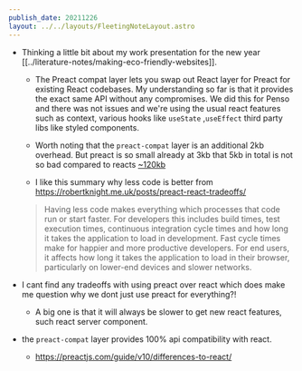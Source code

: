 ```yaml
---
publish_date: 20211226    
layout: ../../layouts/FleetingNoteLayout.astro
---
```

- Thinking a little bit about my work presentation for the new year [[../literature-notes/making-eco-friendly-websites]]. 
	- The Preact compat layer lets you swap out React layer for Preact for existing React codebases. My understanding so far is that it provides the exact same API without any compromises. We did this for Penso and there was not issues and we're using the usual react features such as context, various hooks like `useState` ,`useEffect` third party libs like styled components. 

   - Worth noting that the `preact-compat` layer is an additional 2kb overhead. But preact is so small already at 3kb that 5kb in total is not so bad compared to reacts [~120kb](https://bundlephobia.com/package/react-dom@17.0.2) 
   
   - I like this summary why less code is better from https://robertknight.me.uk/posts/preact-react-tradeoffs/
   
   > Having less code makes everything which processes that code  
run or start faster. For developers this includes build times, test  
execution times, continuous integration cycle times and how long  
it takes the application to load in development. Fast cycle times  
make for happier and more productive developers. For end users,  
it affects how long it takes the application to load in their browser,  
particularly on lower-end devices and slower networks.

- I cant find any tradeoffs with using preact over react which does make me question why we dont just use preact for everything?! 
	- A big one is that it will always be slower to get new react features, such react server component.

- the `preact-compat` layer provides 100% api compatibility with react.
	- https://preactjs.com/guide/v10/differences-to-react/
